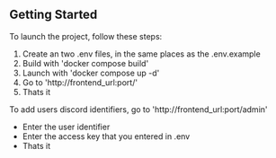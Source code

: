 ## Getting Started

To launch the project, follow these steps:

1. Create an two .env files, in the same places as the .env.example
2. Build with 'docker compose build'
3. Launch with 'docker compose up -d'
4. Go to 'http://frontend_url:port/'
5. Thats it

To add users discord identifiers, go to 'http://frontend_url:port/admin'
- Enter the user identifier
- Enter the access key that you entered in .env
- Thats it

